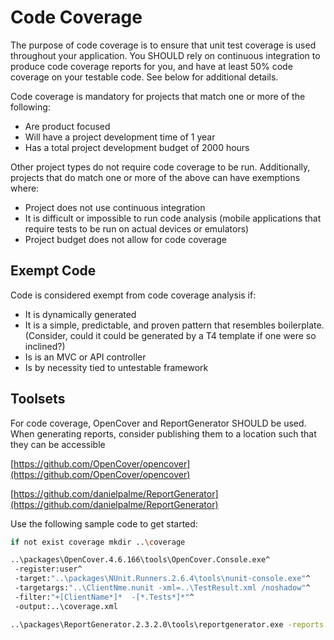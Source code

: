 # Code Coverage

The purpose of code coverage is to ensure that unit test coverage is used
throughout your application. You SHOULD rely on continuous integration to
produce code coverage reports for you, and have at least 50% code coverage on
your testable code. See below for additional details.

Code coverage is mandatory for projects that match one or more of the following:

* Are product focused
* Will have a project development time of 1 year
* Has a total project development budget of 2000 hours

Other project types do not require code coverage to be run. Additionally,
projects that do match one or more of the above can have exemptions where:

* Project does not use continuous integration
* It is difficult or impossible to run code analysis (mobile applications that
  require tests to be run on actual devices or emulators)
* Project budget does not allow for code coverage

## Exempt Code

Code is considered exempt from code coverage analysis if:

* It is dynamically generated
* It is a simple, predictable, and proven pattern that resembles boilerplate.
  (Consider, could it could be generated by a T4 template if one were so
  inclined?)
* Is is an MVC or API controller
* Is by necessity tied to untestable framework

## Toolsets

For code coverage, OpenCover and ReportGenerator SHOULD be used. When generating
reports, consider publishing them to a location such that they can be accessible

[https://github.com/OpenCover/opencover](https://github.com/OpenCover/opencover)

[https://github.com/danielpalme/ReportGenerator](https://github.com/danielpalme/ReportGenerator)

Use the following sample code to get started:

```sh run-coverage.bat
if not exist coverage mkdir ..\coverage

..\packages\OpenCover.4.6.166\tools\OpenCover.Console.exe^
 -register:user^
 -target:"..\packages\NUnit.Runners.2.6.4\tools\nunit-console.exe"^
 -targetargs:"..\ClientNme.nunit -xml=..\TestResult.xml /noshadow"^
 -filter:"+[ClientName*]*  -[*.Tests*]*"^
 -output:..\coverage.xml

..\packages\ReportGenerator.2.3.2.0\tools\reportgenerator.exe -reports:..\coverage.xml -targetdir:..\coverage
```